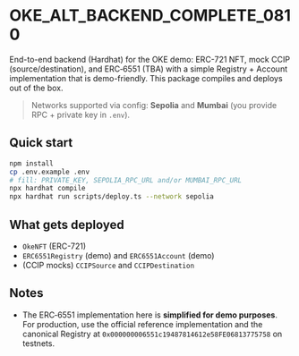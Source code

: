 # OKE_ALT_BACKEND_COMPLETE_0810

End-to-end backend (Hardhat) for the OKE demo: ERC-721 NFT, mock CCIP (source/destination), and ERC‑6551 (TBA) with a simple Registry + Account implementation that is demo-friendly. This package compiles and deploys out of the box.

> Networks supported via config: **Sepolia** and **Mumbai** (you provide RPC + private key in `.env`).

## Quick start

```bash
npm install
cp .env.example .env
# fill: PRIVATE_KEY, SEPOLIA_RPC_URL and/or MUMBAI_RPC_URL
npx hardhat compile
npx hardhat run scripts/deploy.ts --network sepolia
```

## What gets deployed

- `OkeNFT` (ERC-721)
- `ERC6551Registry` (demo) and `ERC6551Account` (demo)
- (CCIP mocks) `CCIPSource` and `CCIPDestination`

## Notes

- The ERC‑6551 implementation here is **simplified for demo purposes**. For production, use the official reference implementation and the canonical Registry at `0x000000006551c19487814612e58FE06813775758` on testnets.
